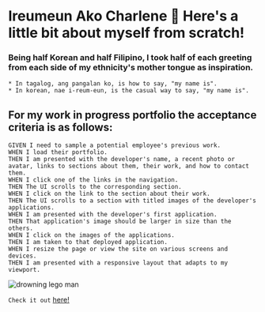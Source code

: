 # Ireumeun Ako Charlene 🧙 Here's a little bit about myself from scratch!

### Being half Korean and half Filipino, I took half of each greeting from each side of my ethnicity's mother tongue as inspiration.
```
* In tagalog, ang pangalan ko, is how to say, "my name is".
* In korean, nae i-reum-eun, is the casual way to say, "my name is".
```

## For my work in progress portfolio the acceptance criteria is as follows:
```
GIVEN I need to sample a potential employee's previous work.
WHEN I load their portfolio.
THEN I am presented with the developer's name, a recent photo or avatar, links to sections about them, their work, and how to contact them.
WHEN I click one of the links in the navigation.
THEN The UI scrolls to the corresponding section.
WHEN I click on the link to the section about their work.
THEN The UI scrolls to a section with titled images of the developer's applications.
WHEN I am presented with the developer's first application.
THEN That application's image should be larger in size than the others.
WHEN I click on the images of the applications.
THEN I am taken to that deployed application.
WHEN I resize the page or view the site on various screens and devices.
THEN I am presented with a responsive layout that adapts to my viewport.
```

![drowning lego man](https://raw.githubusercontent.com/VAalchemist/ireumeunAko/feature/header/Develope/images/thisLife.png)

 `Check it out` [here!](https://vaalchemist.github.io/ireumeunAko/)